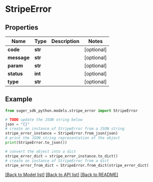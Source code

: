 # StripeError


## Properties

Name | Type | Description | Notes
------------ | ------------- | ------------- | -------------
**code** | **str** |  | [optional] 
**message** | **str** |  | [optional] 
**param** | **str** |  | [optional] 
**status** | **int** |  | [optional] 
**type** | **str** |  | [optional] 

## Example

```python
from suger_sdk_python.models.stripe_error import StripeError

# TODO update the JSON string below
json = "{}"
# create an instance of StripeError from a JSON string
stripe_error_instance = StripeError.from_json(json)
# print the JSON string representation of the object
print(StripeError.to_json())

# convert the object into a dict
stripe_error_dict = stripe_error_instance.to_dict()
# create an instance of StripeError from a dict
stripe_error_from_dict = StripeError.from_dict(stripe_error_dict)
```
[[Back to Model list]](../README.md#documentation-for-models) [[Back to API list]](../README.md#documentation-for-api-endpoints) [[Back to README]](../README.md)


